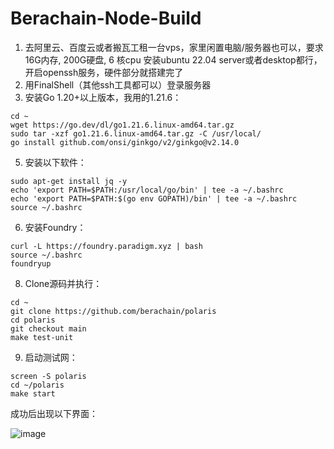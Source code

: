 # Berachain-Node-Build

1. 去阿里云、百度云或者搬瓦工租一台vps，家里闲置电脑/服务器也可以，要求16G内存, 200G硬盘, 6 核cpu
安装ubuntu 22.04 server或者desktop都行，开启openssh服务，硬件部分就搭建完了
2. 用FinalShell（其他ssh工具都可以）登录服务器
3. 安装Go 1.20+以上版本，我用的1.21.6：
```
cd ~
wget https://go.dev/dl/go1.21.6.linux-amd64.tar.gz
sudo tar -xzf go1.21.6.linux-amd64.tar.gz -C /usr/local/
go install github.com/onsi/ginkgo/v2/ginkgo@v2.14.0
```
   
5. 安装以下软件：
```
sudo apt-get install jq -y
echo 'export PATH=$PATH:/usr/local/go/bin' | tee -a ~/.bashrc
echo 'export PATH=$PATH:$(go env GOPATH)/bin' | tee -a ~/.bashrc
source ~/.bashrc
```
   
6. 安装Foundry：
```
curl -L https://foundry.paradigm.xyz | bash
source ~/.bashrc
foundryup
```

8. Clone源码并执行：
```
cd ~
git clone https://github.com/berachain/polaris
cd polaris
git checkout main
make test-unit
```
9. 启动测试网：
```
screen -S polaris
cd ~/polaris
make start
```

成功后出现以下界面：

![image](https://github.com/tujj99/Berachain-Node-Build/assets/53027340/4ae8869b-225e-4ede-9750-a87b761d16a3)

